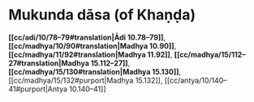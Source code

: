 # Mukunda dāsa (of Khaṇḍa)

**[[cc/adi/10/78–79#translation|Ādi 10.78–79]]**, **[[cc/madhya/10/90#translation|Madhya 10.90]]**, **[[cc/madhya/11/92#translation|Madhya 11.92]]**, **[[cc/madhya/15/112–27#translation|Madhya 15.112–27]]**, **[[cc/madhya/15/130#translation|Madhya 15.130]]**, [[cc/madhya/15/132#purport|Madhya 15.132]], [[cc/antya/10/140–41#purport|Antya 10.140–41]]


